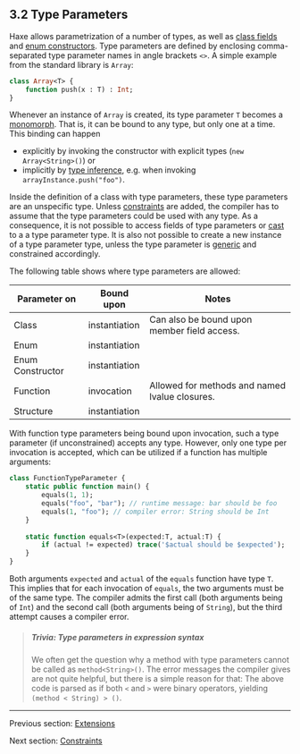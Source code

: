 ## 3.2 Type Parameters

Haxe allows parametrization of a number of types, as well as [class fields](class_fields.md) and [enum constructors](enum_constructor.md). Type parameters are defined by enclosing comma-separated type parameter names in angle brackets `<>`. A simple example from the standard library is `Array`:

```haxe
class Array<T> {
	function push(x : T) : Int;
}
```
Whenever an instance of `Array` is created, its type parameter `T` becomes a [monomorph](monomorph.md). That is, it can be bound to any type, but only one at a time. This binding can happen



* explicitly by invoking the constructor with explicit types (`new Array<String>()`) or
* implicitly by [type inference](type_inference.md), e.g. when invoking `arrayInstance.push("foo")`.


Inside the definition of a class with type parameters, these type parameters are an unspecific type. Unless [constraints](constraints.md) are added, the compiler has to assume that the type parameters could be used with any type. As a consequence, it is not possible to access fields of type parameters or [cast](cast.md) to a a type parameter type. It is also not possible to create a new instance of a type parameter type, unless the type parameter is [generic](generic.md) and constrained accordingly. 

The following table shows where type parameters are allowed:


Parameter on  | Bound upon  | Notes 
 --- | --- | ---
Class  | instantiation  | Can also be bound upon member field access. 
Enum  | instantiation  | 
Enum Constructor  | instantiation  | 
Function  | invocation  | Allowed for methods and named lvalue closures. 
Structure  | instantiation  | 
 

With function type parameters being bound upon invocation, such a type parameter (if unconstrained) accepts any type. However, only one type per invocation is accepted, which can be utilized if a function has multiple arguments:

```haxe
class FunctionTypeParameter {
	static public function main() {
		equals(1, 1);
		equals("foo", "bar"); // runtime message: bar should be foo
		equals(1, "foo"); // compiler error: String should be Int
	}
	
	static function equals<T>(expected:T, actual:T) {
		if (actual != expected) trace('$actual should be $expected');
	}
}
```

Both arguments `expected` and `actual` of the `equals` function have type `T`. This implies that for each invocation of `equals`, the two arguments must be of the same type. The compiler admits the first call (both arguments being of `Int`) and the second call (both arguments being of `String`), but the third attempt causes a compiler error.

> ##### Trivia: Type parameters in expression syntax
>
> We often get the question why a method with type parameters cannot be called as `method<String>()`. The error messages the compiler gives are not quite helpful, but there is a simple reason for that: The above code is parsed as if both `<` and `>` were binary operators, yielding `(method < String) > ()`.

---

Previous section: [Extensions](extensions.md)

Next section: [Constraints](constraints.md)